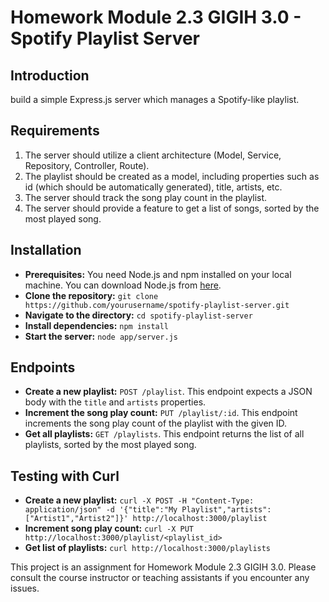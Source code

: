 # Homework Module 2.3 GIGIH 3.0 - Spotify Playlist Server

## Introduction

build a simple Express.js server which manages a Spotify-like playlist.

## Requirements

1. The server should utilize a client architecture (Model, Service, Repository, Controller, Route).
2. The playlist should be created as a model, including properties such as id (which should be automatically generated), title, artists, etc.
3. The server should track the song play count in the playlist.
4. The server should provide a feature to get a list of songs, sorted by the most played song.

## Installation

- **Prerequisites:** You need Node.js and npm installed on your local machine. You can download Node.js from [here](https://nodejs.org/en/download/).
- **Clone the repository:** `git clone https://github.com/yourusername/spotify-playlist-server.git`
- **Navigate to the directory:** `cd spotify-playlist-server`
- **Install dependencies:** `npm install`
- **Start the server:** `node app/server.js`

## Endpoints

- **Create a new playlist:** `POST /playlist`. This endpoint expects a JSON body with the `title` and `artists` properties.
- **Increment the song play count:** `PUT /playlist/:id`. This endpoint increments the song play count of the playlist with the given ID.
- **Get all playlists:** `GET /playlists`. This endpoint returns the list of all playlists, sorted by the most played song.

## Testing with Curl

- **Create a new playlist:** `curl -X POST -H "Content-Type: application/json" -d '{"title":"My Playlist","artists":["Artist1","Artist2"]}' http://localhost:3000/playlist`
- **Increment song play count:** `curl -X PUT http://localhost:3000/playlist/<playlist_id>`
- **Get list of playlists:** `curl http://localhost:3000/playlists`

This project is an assignment for Homework Module 2.3 GIGIH 3.0. Please consult the course instructor or teaching assistants if you encounter any issues.
